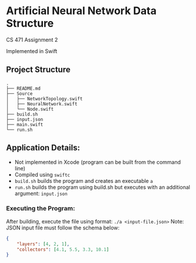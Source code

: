 # Artificial Neural Network Data Structure
CS 471 Assignment 2

Implemented in Swift


## Project Structure
```
.
├── README.md
├── Source
│   ├── NetworkTopology.swift
│   ├── NeuralNetwork.swift
│   └── Node.swift
├── build.sh
├── input.json
├── main.swift
└── run.sh
```


## Application Details:
- Not implemented in Xcode (program can be built from the command line)
- Compiled using `swiftc`
- `build.sh` builds the program and creates an executable `a`
- `run.sh` builds the program using build.sh but executes with an additional argument: `input.json`

### Executing the Program:
After building, execute the file using format: `./a <input-file.json>`
Note: JSON input file must follow the schema below:

```json
{
	"layers": [4, 2, 1],
	"collectors": [4.1, 5.5, 3.3, 10.1]
}
```
